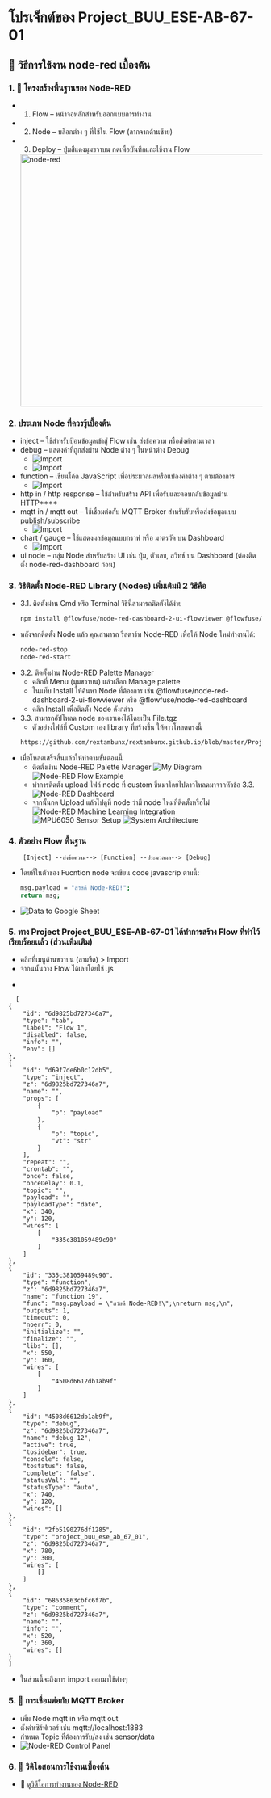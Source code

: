 # โปรเจ็กต์ของ Project_BUU_ESE-AB-67-01

## 📌 วิธีการใช้งาน node-red เบื้องต้น

### 1. 🧩 โครงสร้างพื้นฐานของ Node-RED
-  1. Flow – หน้าจอหลักสำหรับออกแบบการทำงาน
-  2. Node – บล็อกต่าง ๆ ที่ใช้ใน Flow (ลากจากด้านซ้าย)
-  3. Deploy – ปุ่มสีแดงมุมขวาบน กดเพื่อบันทึกและใช้งาน Flow
   <img src="https://drive.google.com/uc?export=view&id=100xmO36Ny5Sc0qi3kkQ3k9V30Qrk267A" alt="node-red" width="500"/>

### 2. ประเภท Node ที่ควรรู้เบื้องต้น
- inject – ใช้สำหรับป้อนข้อมูลเข้าสู่ Flow เช่น ส่งข้อความ หรือส่งค่าตามเวลา
- debug – แสดงค่าที่ถูกส่งผ่าน Node ต่าง ๆ ในหน้าต่าง Debug
  - ![Import](https://drive.google.com/uc?export=view&id=1JccaxXu_MCrL2Hbjbv8aPMjsFAow5Ou0)
  - ![Import](https://drive.google.com/uc?export=view&id=1L5ckpMvxCG9jcydbMQTQQaZdeooCc7Ap)
- function – เขียนโค้ด JavaScript เพื่อประมวลผลหรือแปลงค่าต่าง ๆ ตามต้องการ
  - ![Import](https://drive.google.com/uc?export=view&id=1TuUj-ybIhrPVt9eHO_VS8pbn-4_tR3T4)
- http in / http response – ใช้สำหรับสร้าง API เพื่อรับและตอบกลับข้อมูลผ่าน HTTP****
- mqtt in / mqtt out – ใช้เชื่อมต่อกับ MQTT Broker สำหรับรับหรือส่งข้อมูลแบบ publish/subscribe
  - ![Import](https://drive.google.com/uc?export=view&id=1NUQDtxilnhCjpip2Z5rNwd8Q24VBuyEl)
- chart / gauge – ใช้แสดงผลข้อมูลแบบกราฟ หรือ มาตรวัด บน Dashboard
  - ![Import](https://drive.google.com/uc?export=view&id=1VFavbBYwSg6GfpRtQs_q1SkQqkhQFkLe)
- ui node – กลุ่ม Node สำหรับสร้าง UI เช่น ปุ่ม, ตัวเลข, สวิทช์ บน Dashboard (ต้องติดตั้ง node-red-dashboard ก่อน)
### 3. วิธีติดตั้ง Node-RED Library (Nodes) เพิ่มเติมมี 2 วิธีคือ
   - 3.1. ติดตั้งผ่าน Cmd หรือ Terminal วิธีนี้สามารถติดตั้งได้ง่าย
     ```bash
     npm install @flowfuse/node-red-dashboard-2-ui-flowviewer @flowfuse/node-red-dashboard-2-ui-iframe @flowfuse/node-red-dashboard-2-ui-led @flowfuse/node-red-dashboard
   - หลังจากติดตั้ง Node แล้ว คุณสามารถ รีสตาร์ท Node-RED เพื่อให้ Node ใหม่ทำงานได้:
     ```bash
     node-red-stop
     node-red-start
   - 3.2. ติดตั้งผ่าน Node-RED Palette Manager
      - คลิกที่ Menu (มุมขวาบน) แล้วเลือก Manage palette
      - ในแท็บ Install ให้ค้นหา Node ที่ต้องการ เช่น @flowfuse/node-red-dashboard-2-ui-flowviewer หรือ @flowfuse/node-red-dashboard
      - คลิก Install เพื่อติดตั้ง Node ดังกล่าว
   - 3.3. สามารถอัปโหลด node ของเราเองได้โดยเป็น File.tgz
      - ตัวอย่างไฟล์ที่ Custom เอง library ที่สร้างขึ้น ให้ดาวโหลดตรงนี้
     ```bash
     https://github.com/rextambunx/rextambunx.github.io/blob/master/Project_BUU_ESE-AB-67-01/node-red-contrib-project_buu_ese_ab_67_01-1.0.0.tgz

   - เมื่อโหลดเสร็จสิ้นแล้วให้ทำตามขั้นตอนนี้
      -   ติดตั้งผ่าน Node-RED Palette Manager
     ![My Diagram](https://drive.google.com/uc?export=view&id=1MACy03UTRJPSdoq-QDYjDB3zTbDkW1Gi)
     ![Node-RED Flow Example](https://drive.google.com/uc?export=view&id=1iQ6PVYbLXW612QArWKGkzBiOGSiD8LXV)
      -   ทำการติดตั้ง upload ไฟล์ node ที่ custom ขึ้นมาโดยไปดาวโหลดมาจากหัวข้อ 3.3.    
     ![Node-RED Dashboard](https://drive.google.com/uc?export=view&id=1mroLjldpK7E0T374p3Ry4c5O1aDiv7Rb)
      -   จากนั้นกด Upload แล้วไปดูที่ node ว่ามี node ใหม่ที่ติดตั้งหรือไม่
     ![Node-RED Machine Learning Integration](https://drive.google.com/uc?export=view&id=1zYHv35Y9sUgBALLKiiLqnFrS66oJyv5O)
     ![MPU6050 Sensor Setup](https://drive.google.com/uc?export=view&id=1ODgzqw5zMZQp61do5wWIJueeKouHj9OQ)
     ![System Architecture](https://drive.google.com/uc?export=view&id=1txCB44hiOdcODbfaWuB3NA35UiHovvep)

 ###  4. ตัวอย่าง Flow พื้นฐาน
        [Inject] --ส่งข้อความ--> [Function] --ประมวลผล--> [Debug]
   - โดยที่ในตัวของ Fucntion node จะเขียน code javascrip ตามนี้:
        ```bash
        msg.payload = "สวัสดี Node-RED!";
        return msg;

   - ![Data to Google Sheet](https://drive.google.com/uc?export=view&id=11bPI87m7TqRBLt8lmwqP9FZeXNZK4ReX)

 ###  5. ทาง Project Project_BUU_ESE-AB-67-01 ได้ทำการสร้าง Flow ที่ทำไว้เรียบร้อยเเล้ว (ส่วนเพิ่มเติม)
   - คลิกที่เมนูด้านขวาบน (สามขีด) > Import
   - จากนนั้นวาง Flow ได้เลยโดยใช้ .js
   -    ```bash
      [
    {
        "id": "6d9825bd727346a7",
        "type": "tab",
        "label": "Flow 1",
        "disabled": false,
        "info": "",
        "env": []
    },
    {
        "id": "d69f7de6b0c12db5",
        "type": "inject",
        "z": "6d9825bd727346a7",
        "name": "",
        "props": [
            {
                "p": "payload"
            },
            {
                "p": "topic",
                "vt": "str"
            }
        ],
        "repeat": "",
        "crontab": "",
        "once": false,
        "onceDelay": 0.1,
        "topic": "",
        "payload": "",
        "payloadType": "date",
        "x": 340,
        "y": 120,
        "wires": [
            [
                "335c381059489c90"
            ]
        ]
    },
    {
        "id": "335c381059489c90",
        "type": "function",
        "z": "6d9825bd727346a7",
        "name": "function 19",
        "func": "msg.payload = \"สวัสดี Node-RED!\";\nreturn msg;\n",
        "outputs": 1,
        "timeout": 0,
        "noerr": 0,
        "initialize": "",
        "finalize": "",
        "libs": [],
        "x": 550,
        "y": 160,
        "wires": [
            [
                "4508d6612db1ab9f"
            ]
        ]
    },
    {
        "id": "4508d6612db1ab9f",
        "type": "debug",
        "z": "6d9825bd727346a7",
        "name": "debug 12",
        "active": true,
        "tosidebar": true,
        "console": false,
        "tostatus": false,
        "complete": "false",
        "statusVal": "",
        "statusType": "auto",
        "x": 740,
        "y": 120,
        "wires": []
    },
    {
        "id": "2fb5190276df1285",
        "type": "project_buu_ese_ab_67_01",
        "z": "6d9825bd727346a7",
        "x": 780,
        "y": 300,
        "wires": [
            []
        ]
    },
    {
        "id": "68635863cbfc6f7b",
        "type": "comment",
        "z": "6d9825bd727346a7",
        "name": "",
        "info": "",
        "x": 520,
        "y": 360,
        "wires": []
    }
    ]

-   ในส่วนนี้จะถึงการ import ออกมาใช้ต่างๆ
  
 ###  5. 🔐 การเชื่อมต่อกับ MQTT Broker
 -   เพิ่ม Node mqtt in หรือ mqtt out
 -   ตั้งค่าเซิร์ฟเวอร์ เช่น mqtt://localhost:1883
 -   กำหนด Topic ที่ต้องการรับ/ส่ง เช่น sensor/data
 -   ![Node-RED Control Panel](https://drive.google.com/uc?export=view&id=1GFX4hkrk_BmADkUBi5aWo_axM00zmtpg)

 ###  6. 🧩 วิดิโอสอนการใช้งานเบื้องต้น
 -   🎥 [ดูวิดีโอการทำงานของ Node-RED](https://drive.google.com/file/d/1j1FHAE96QHWSOKCWtZYmgzIZBcFPKJBw/view?usp=sharing)

